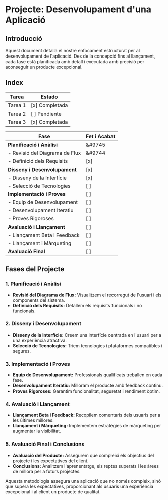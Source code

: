    # Projecte: Desenvolupament d'una Aplicació

## Introducció

Aquest document detalla el nostre enfocament estructurat per al desenvolupament de l'aplicació. Des de la concepció fins al llançament, cada fase està planificada amb detall i executada amb precisió per aconseguir un producte excepcional.

## Index

| Tarea                  | Estado       |
|------------------------|--------------|
| Tarea 1                | [x] Completada |
| Tarea 2                | [ ] Pendiente  |
| Tarea 3                | [x] Completada |


| Fase                           |  Fet i Acabat |
|--------------------------------|---------------|
| **Planificació i Anàlisi**     | &#9745         |
| - Revisió del Diagrama de Flux | &#9744      |
| - Definició dels Requisits     | [x]         |
| **Disseny i Desenvolupament**  | [x]         |
| - Disseny de la Interfície     | [x]         |
| - Selecció de Tecnologies      | [ ]         |
| **Implementació i Proves**     | [ ]         |
| - Equip de Desenvolupament     | [ ]         |
| - Desenvolupament Iteratiu     | [ ]         |
| - Proves Rigoroses             | [ ]         |
| **Avaluació i Llançament**     | [ ]         |
| - Llançament Beta i Feedback   | [ ]         |
| - Llançament i Màrqueting      | [ ]         |
| **Avaluació Final**            | [ ]         |

## Fases del Projecte

### 1. **Planificació i Anàlisi**
   - **Revisió del Diagrama de Flux:** Visualitzem el recorregut de l'usuari i els components del sistema.
   - **Definició dels Requisits:** Detallem els requisits funcionals i no funcionals.

### 2. **Disseny i Desenvolupament**
   - **Disseny de la Interfície:** Creem una interfície centrada en l'usuari per a una experiència atractiva.
   - **Selecció de Tecnologies:** Triem tecnologies i plataformes compatibles i segures.

### 3. **Implementació i Proves**
   - **Equip de Desenvolupament:** Professionals qualificats treballen en cada fase.
   - **Desenvolupament Iteratiu:** Milloram el producte amb feedback continu.
   - **Proves Rigoroses:** Garantim funcionalitat, seguretat i rendiment òptim.

### 4. **Avaluació i Llançament**
   - **Llançament Beta i Feedback:** Recopilem comentaris dels usuaris per a les últimes millores.
   - **Llançament i Màrqueting:** Implementem estratègies de màrqueting per augmentar la visibilitat.

### 5. **Avaluació Final i Conclusions**
   - **Avaluació del Producte:** Assegurem que compleixi els objectius del projecte i les expectatives del client.
   - **Conclusions:** Analitzem l'aprenentatge, els reptes superats i les àrees de millora per a futurs projectes.

Aquesta metodologia assegura una aplicació que no només compleix, sinó que supera les expectatives, proporcionant als usuaris una experiència excepcional i al client un producte de qualitat.


